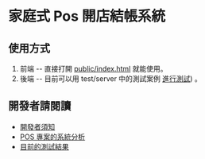 # 家庭式 Pos 開店結帳系統

## 使用方式

1. 前端 -- 直接打開 [public/index.html](public/index.html) 就能使用。
2. 後端 -- 目前可以用 test/server 中的測試案例 [進行測試](test.md)) 。

## 開發者請閱讀

* [開發者須知](developer.md)
* [POS 專案的系統分析](analysis.md)
* [目前的測試結果](test.md)

